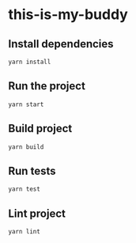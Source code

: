 # this-is-my-buddy

## Install dependencies

`yarn install`

## Run the project

`yarn start`

## Build project

`yarn build`

## Run tests

`yarn test`

## Lint project

`yarn lint`
